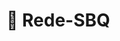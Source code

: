# 🧪 Rede-SBQ

<head>
  <script src="https://www.google.com/recaptcha/enterprise.js?render=6LccGoUpAAAAAAYOqo3stClpJya3jMp5y5aAE7gx"></script>
  <!-- Your code -->
</head>

<script>
  function onClick(e) {
    e.preventDefault();
    grecaptcha.enterprise.ready(async () => {
      const token = await grecaptcha.enterprise.execute('6LccGoUpAAAAAAYOqo3stClpJya3jMp5y5aAE7gx', {action: 'LOGIN'});
    });
  }
</script>
